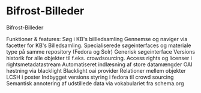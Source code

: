 Bifrost-Billeder
================

Bifrost-Billeder

Funktioner & features:
  Søg i KB's billledsamling
  Gennemse og naviger via facetter for KB's Billedsamling.
  Specialiserede søgeinterfaces og materiale type på samme repository (Fedora og Solr)
  Generisk søgeinterface
  Versions historik for alle objekter til f.eks. crowdsourcing.
  Access rights og licenser i rightsmetadatastream
  Automatiseret indlæsning af store datamængder
  OAI høstning via blacklight Blacklight oai provider
  Relationer mellem objekter
  LCSH i poster
  Indbygget versions styring i fedora til crowd sourcing
  Semantisk annotering af udstillede data via vokabulariet fra schema.org
